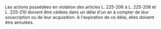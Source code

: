 Les actions possédées en violation des articles L. 225-206 à L. 225-208 et L. 225-210 doivent être cédées dans un délai d'un an à compter de leur souscription ou de leur acquisition. A l'expiration de ce délai, elles doivent être annulées.
